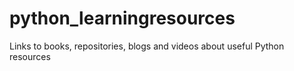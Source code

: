 # python_learningresources
Links to books, repositories, blogs and videos about useful Python resources
